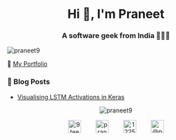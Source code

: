 <!--
### Hi there 👋


**Praneet9/Praneet9** is a ✨ _special_ ✨ repository because its `README.md` (this file) appears on your GitHub profile.

Here are some ideas to get you started:

- 🔭 I’m currently working on ...
- 🌱 I’m currently learning ...
- 👯 I’m looking to collaborate on ...
- 🤔 I’m looking for help with ...
- 💬 Ask me about ...
- 📫 How to reach me: ...
- 😄 Pronouns: ...
- ⚡ Fun fact: ...
Create readme at https://rahuldkjain.github.io/gh-profile-readme-generator/
-->
<h1 align="center">Hi 👋, I'm Praneet</h1>
<h3 align="center">A software geek from India 👨🏽‍💻</h3>

<p align="left"><img src="https://komarev.com/ghpvc/?username=praneet9" alt="praneet9" /></p>

🔗 [My Portfolio](https://praneet.me/)

### 📓 Blog Posts
<!-- BLOG-POST-LIST:START -->
- [Visualising LSTM Activations in Keras](https://towardsdatascience.com/visualising-lstm-activations-in-keras-b50206da96ff?source=rss-b4b75c391bcc------2)
<!-- BLOG-POST-LIST:END -->

<p align="center"><img align="center" src="https://github-readme-stats.vercel.app/api?username=praneet9&show_icons=true&count_private=true" alt="praneet9" /></p>

<p align="center">
<a href="https://twitter.com/9teenarp" target="blank" style="margin:15px"><img align="center" src="https://cdn.jsdelivr.net/npm/simple-icons@3.0.1/icons/twitter.svg" alt="9teenarp" height="30" width="30" /></a>
<a href="https://linkedin.com/in/praneet9" target="blank" style="margin:15px"><img align="center" src="https://cdn.jsdelivr.net/npm/simple-icons@3.0.1/icons/linkedin.svg" alt="praneet9" height="30" width="30" /></a>
<a href="https://stackoverflow.com/users/12252254" target="blank" style="margin:15px"><img align="center" src="https://cdn.jsdelivr.net/npm/simple-icons@3.0.1/icons/stackoverflow.svg" alt="12252254" height="30" width="30" /></a>
<a href="https://medium.com/@praneet9" target="blank" style="margin:15px"><img align="center" src="https://cdn.jsdelivr.net/npm/simple-icons@3.0.1/icons/medium.svg" alt="@praneet9" height="30" width="30" /></a>
</p>
